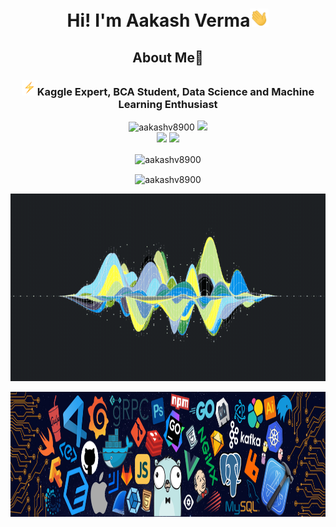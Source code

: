 <h1 align="center">Hi! I'm Aakash Verma<img src="wave.gif" width="30px"></h1>
<h2 align="center">About Me🔭</h2>
<h3 align="center"><img src="bolt.gif" width="25px">Kaggle Expert, BCA Student, Data Science and Machine Learning Enthusiast</h3>
<p align="center">
<a align="center"><img src="https://komarev.com/ghpvc/?username=aakashv8900" alt="aakashv8900" /></a>
<a align="center" href="https://www.kaggle.com/aakashverma8900"><img src="https://img.shields.io/badge/-Kaggle-blue?style=curved-square&link=https://www.kaggle.com/aakashverma8900"></a>
<br/>
<a align="center" href="https://www.linkedin.com/in/heyaakash/"><img src="https://img.shields.io/badge/-heyaakash-blue?style=curved-square&logo=Linkedin&logoColor=white&link=https://www.linkedin.com/in/heyaakash/"></a>
<a align="center" href="mailto:aakashv.8292@gmail.com"><img src="https://img.shields.io/badge/-aakashv.8292@gmail.com-c14438?style=curved-square&logo=Gmail&logoColor=white&link=mailto:aakashv.8292@gmail.com"></a>
<p>
<p align="center">
<img align="center" src="https://github-readme-streak-stats.herokuapp.com/?user=aakashv8900" alt="aakashv8900" />
</p>
<p align="center">
<img align="center" src="https://kaggle-summary-card.herokuapp.com/api?user=aakashverma8900&extend" alt="aakashv8900" />
</p>
<p align="center">
<img src="violine.gif" height=300 width="100%" />
</p>
<p align="center">
<img src="img.png" height=200 width="100%" />
</p>
